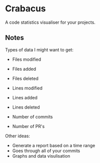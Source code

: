 # Crabacus

A code statistics visualiser for your projects.

## Notes
Types of data I might want to get:
- Files modified
- Files added
- Files deleted

- Lines modified
- Lines added
- Lines deleted

- Number of commits
- Number of PR's

Other ideas:
- Generate a report based on a time range
- Goes through all of your commits
- Graphs and data visulisation